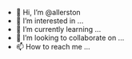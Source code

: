 - 👋 Hi, I’m @allerston
- 👀 I’m interested in ...
- 🌱 I’m currently learning ...
- 💞️ I’m looking to collaborate on ...
- 📫 How to reach me ...

<!---
allerston/allerston is a ✨ special ✨ repository because its `README.md` (this file) appears on your GitHub profile.
You can click the Preview link to take a look at your changes.
--->
